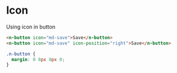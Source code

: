 # Icon
Using icon in button
```html
<n-button icon="md-save">Save</n-button>
<n-button icon="md-save" icon-position="right">Save</n-button>
```
```css
.n-button {
  margin: 0 8px 8px 0;
}
```